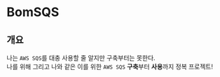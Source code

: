 # BomSQS

## 개요
나는 `AWS SQS`를 대충 사용할 줄 알지만 구축부터는 못한다.  
나를 위해 그리고 나와 같은 이를 위한 `AWS SQS` **구축**부터 **사용**까지 정복 프로젝트!
